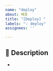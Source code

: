 ```yaml
---
name: "deploy"
about: 배포
title: "[Deploy] "
labels: "💡 deploy"
assignees: ''

---
```


## 📌 Description
- 